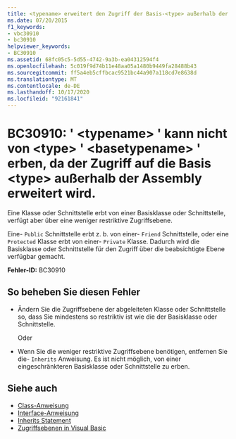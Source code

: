 ```yaml
---
title: <typename> erweitert den Zugriff der Basis-<type> außerhalb der Assembly und kann daher nicht von <basetypename> "<type>" erben.
ms.date: 07/20/2015
f1_keywords:
- vbc30910
- bc30910
helpviewer_keywords:
- BC30910
ms.assetid: 68fc05c5-5d55-4742-9a3b-ea04312594f4
ms.openlocfilehash: 5c019f9d74b11e48aa05a1480b9449fa28488b43
ms.sourcegitcommit: ff5a4eb5cffbcac9521bc44a907a118cd7e8638d
ms.translationtype: MT
ms.contentlocale: de-DE
ms.lasthandoff: 10/17/2020
ms.locfileid: "92161841"
---
```

# <a name="bc30910-typename-cannot-inherit-from-type-basetypename-because-it-expands-the-access-of-the-base-type-outside-the-assembly"></a>BC30910: ' \<typename> ' kann nicht von \<type> ' \<basetypename> ' erben, da der Zugriff auf die Basis \<type> außerhalb der Assembly erweitert wird.

Eine Klasse oder Schnittstelle erbt von einer Basisklasse oder Schnittstelle, verfügt aber über eine weniger restriktive Zugriffsebene.

 Eine- `Public` Schnittstelle erbt z. b. von einer- `Friend` Schnittstelle, oder eine `Protected` Klasse erbt von einer- `Private` Klasse. Dadurch wird die Basisklasse oder Schnittstelle für den Zugriff über die beabsichtigte Ebene verfügbar gemacht.

 **Fehler-ID:** BC30910

## <a name="to-correct-this-error"></a>So beheben Sie diesen Fehler

- Ändern Sie die Zugriffsebene der abgeleiteten Klasse oder Schnittstelle so, dass Sie mindestens so restriktiv ist wie die der Basisklasse oder Schnittstelle.

     Oder

- Wenn Sie die weniger restriktive Zugriffsebene benötigen, entfernen Sie die- `Inherits` Anweisung. Es ist nicht möglich, von einer eingeschränkteren Basisklasse oder Schnittstelle zu erben.

## <a name="see-also"></a>Siehe auch

- [Class-Anweisung](../statements/class-statement.md)
- [Interface-Anweisung](../statements/interface-statement.md)
- [Inherits Statement](../statements/inherits-statement.md)
- [Zugriffsebenen in Visual Basic](../../programming-guide/language-features/declared-elements/access-levels.md)
